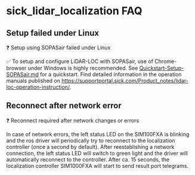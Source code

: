 # sick_lidar_localization FAQ

## Setup failed under Linux 

:question: Setup using SOPASair failed under Linux

:white_check_mark: To setup and configure LiDAR-LOC with SOPASair, use of Chrome-browser under Windows is highly recommended.
See [Quickstart-Setup-SOPASair.md](Quickstart-Setup-SOPASair.md) for a quickstart. 
Find detailed information in the operation manuals published on https://supportportal.sick.com/Product_notes/lidar-loc-operation-instruction/. 

## Reconnect after network error

:question: Reconnect required after network changes or errors

In case of network errors, the left status LED on the SIM100FXA is blinking and the ros driver will periodically try
to reconnect to the localization controller (once a second by default). After reestablishing a network connection, 
the left status LED will switch to green light and the driver will automatically reconnect to the controller.
After ca. 15 seconds, the localization controller SIM1000FXA will start to send result port telegrams.
